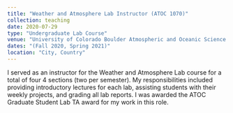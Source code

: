 ```yaml
---
title: "Weather and Atmosphere Lab Instructor (ATOC 1070)"
collection: teaching
date: 2020-07-29
type: "Undergraduate Lab Course"
venue: "University of Colorado Boulder Atmospheric and Oceanic Science Department"
dates: "(Fall 2020, Spring 2021)"
location: "City, Country"
---
```


I served as an instructor for the Weather and Atmosphere Lab course for a total of four 4 sections (two per semester). My responsibilities included providing introductory lectures for each lab, assisting students with their weekly projects, and grading all lab reports. I was awarded the ATOC Graduate Student Lab TA award for my work in this role.
